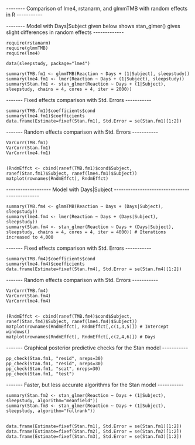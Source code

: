 
-------- Comparison of lme4, rstanarm, and glmmTMB with random effects in R -----------

-------- Model with Days|Subject given below shows stan_glmer() gives slight differences in random effects  -------------


    require(rstanarm)
    require(glmmTMB)
    require(lme4)

    data(sleepstudy, package="lme4")

    summary(TMB.fm1 <- glmmTMB(Reaction ~ Days + (1|Subject), sleepstudy))
    summary(lme4.fm1 <- lmer(Reaction ~ Days + (1|Subject), sleepstudy))
    summary(Stan.fm1 <- stan_glmer(Reaction ~ Days + (1|Subject), sleepstudy, chains = 4, cores = 4, iter = 2000))


 ------- Fixed effects comparison with Std. Errors -----------

    summary(TMB.fm1)$coefficients$cond
    summary(lme4.fm1)$coefficients
    data.frame(Estimate=fixef(Stan.fm1), Std.Error = se(Stan.fm1)[1:2])


 ------- Random effects comparison with Std. Errors -----------

    VarCorr(TMB.fm1)
    VarCorr(Stan.fm1)
    VarCorr(lme4.fm1)


    (RndmEffct <- cbind(ranef(TMB.fm1)$cond$Subject, ranef(Stan.fm1)$Subject, ranef(lme4.fm1)$Subject))
    matplot(rownames(RndmEffct), RndmEffct)


 ------------------- Model with Days|Subject ----------------------------------------------


    summary(TMB.fm4 <- glmmTMB(Reaction ~ Days + (Days|Subject), sleepstudy))
    summary(lme4.fm4 <- lmer(Reaction ~ Days + (Days|Subject), sleepstudy))
    summary(Stan.fm4 <- stan_glmer(Reaction ~ Days + (Days|Subject), sleepstudy, chains = 4, cores = 4, iter = 4000)) # Iterations increased to 4,000


 ------- Fixed effects comparison with Std. Errors -----------

    summary(TMB.fm4)$coefficients$cond
    summary(lme4.fm4)$coefficients
    data.frame(Estimate=fixef(Stan.fm4), Std.Error = se(Stan.fm4)[1:2])


 ------- Random effects comparison with Std. Errors -----------

    VarCorr(TMB.fm4)
    VarCorr(Stan.fm4)
    VarCorr(lme4.fm4)


    (RndmEffct <- cbind(ranef(TMB.fm4)$cond$Subject, ranef(Stan.fm4)$Subject, ranef(lme4.fm4)$Subject))
    matplot(rownames(RndmEffct), RndmEffct[,c(1,3,5)]) # Intercept
    windows()
    matplot(rownames(RndmEffct), RndmEffct[,c(2,4,6)]) # Days


 
 ------- Graphical posterior predictive checks for the Stan model -----------


    pp_check(Stan.fm1, "resid", nreps=30)
    pp_check(Stan.fm1, "resid", nreps=30)
    pp_check(Stan.fm1, "scat", nreps=30)
    pp_check(Stan.fm1, "test")



 ------- Faster, but less accurate algorithms for the Stan model -----------

    summary(Stan.fm2 <- stan_glmer(Reaction ~ Days + (1|Subject), sleepstudy, algorithm="meanfield"))
    summary(Stan.fm3 <- stan_glmer(Reaction ~ Days + (1|Subject), sleepstudy, algorithm="fullrank"))


    data.frame(Estimate=fixef(Stan.fm1), Std.Error = se(Stan.fm1)[1:2])
    data.frame(Estimate=fixef(Stan.fm2), Std.Error = se(Stan.fm2)[1:2])
    data.frame(Estimate=fixef(Stan.fm3), Std.Error = se(Stan.fm3)[1:2])







